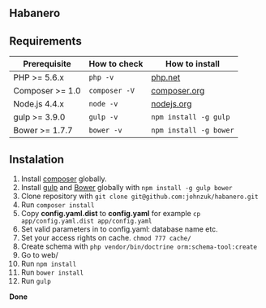 ## Habanero

## Requirements
| Prerequisite    | How to check | How to install
| --------------- | ------------ | ------------- |
| PHP >= 5.6.x    | `php -v`     | [php.net](http://php.net/manual/en/install.php) |
| Composer >= 1.0 | `composer -V`| [composer.org](https://getcomposer.org/download/) |
| Node.js 4.4.x   | `node -v`    | [nodejs.org](http://nodejs.org/) |
| gulp >= 3.9.0   | `gulp -v`    | `npm install -g gulp` |
| Bower >= 1.7.7  | `bower -v`   | `npm install -g bower` |

## Instalation
1. Install [composer](https://getcomposer.org/download/) globally.
2. Install [gulp](http://gulpjs.com) and [Bower](http://bower.io/) globally with `npm install -g gulp bower`
3. Clone repository with `git clone git@github.com:johnzuk/habanero.git`
4. Run `composer install`
5. Copy **config.yaml.dist** to **config.yaml** for example `cp app/config.yaml.dist app/config.yaml`
6. Set valid parameters in to config.yaml: database name etc.
7. Set your access rights on cache. `chmod 777 cache/`
8. Create schema with `php vendor/bin/doctrine orm:schema-tool:create`
9. Go to web/
10. Run `npm install`
11. Run `bower install`
12. Run `gulp`

**Done**